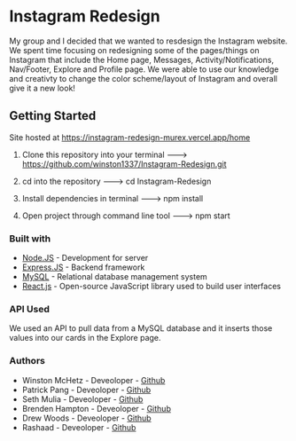 # Instagram Redesign
My group and I decided that we wanted to resdesign the Instagram website. We spent time focusing on redesigning some of the pages/things on Instagram that include the Home page, Messages, Activity/Notifications, Nav/Footer, Explore and Profile page. We were able to use our knowledge and creativty to change the color scheme/layout of Instagram and overall give it a new look!

## Getting Started

Site hosted at https://instagram-redesign-murex.vercel.app/home

1. Clone this repository into your terminal --->
https://github.com/winston1337/Instagram-Redesign.git

2. cd into the repository ---> cd Instagram-Redesign

3. Install dependencies in terminal ---> npm install

4. Open project through command line tool ---> npm start

### Built with
* [Node.JS](https://nodejs.org/en/) - Development for server
* [Express.JS](https://expressjs.com/) - Backend framework
* [MySQL](https://www.mysql.com/) - Relational database management system
* [React.js](https://reactjs.org/) - Open-source JavaScript library used to build user interfaces

### API Used
We used an API to pull data from a MySQL database and it inserts those values into our cards in the Explore page.

### Authors
* Winston McHetz - Deveoloper - [Github](https://github.com/winston1337)
* Patrick Pang - Deveoloper - [Github](https://github.com/patrickpang23)
* Seth Mulia - Deveoloper - [Github](https://github.com/iMula)
* Brenden Hampton - Deveoloper - [Github](https://github.com/BhamptonR2H)
* Drew Woods - Deveoloper - [Github](https://github.com/drewwoods55)
* Rashaad  - Deveoloper - [Github](https://github.com/RashaadB)
